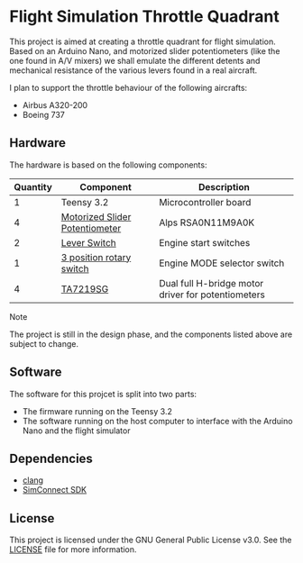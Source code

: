 # Flight Simulation Throttle Quadrant

This project is aimed at creating a throttle quadrant for flight simulation.
Based on an Arduino Nano, and motorized slider potentiometers (like the one
found in A/V mixers) we shall emulate the different detents and mechanical
resistance of the various levers found in a real aircraft.

I plan to support the throttle behaviour of the following aircrafts:

- Airbus A320-200
- Boeing 737

## Hardware

The hardware is based on the following components:

| Quantity | Component                                                                                                      | Description                                                                                                   |
| -------- | -------------------------------------------------------------------------------------------------------------- | ------------------------------------------------------------------------------------------------------------- |
| 1        | Teensy 3.2                                                                                                     | Microcontroller board                                                                                         |
| 4        | [Motorized Slider Potentiometer](https://tech.alpsalpine.com/e/products/detail/RSA0N11M9A0K/)                  | Alps RSA0N11M9A0K                                                                                             |
| 2        | [Lever Switch](https://www.fabian.com.mt/en/products/webshop/19924/switch-toggle-miniature-spdt-on-off-on.htm) | Engine start switches                                                                                         |
| 1        | [3 position rotary switch](https://www.fabian.com.mt/en/products/webshop/9117/switch-rotary-3p-4w-bbm.htm)                                                                                       | Engine MODE selector switch |
| 4        | [TA7219SG](https://www.alldatasheet.com/datasheet-pdf/pdf/215391/TOSHIBA/TA7291SG.html)                                                                      | Dual full H-bridge motor driver for potentiometers                                                            |

> [!NOTE]
> The project is still in the design phase, and the components listed above are subject to change.


## Software

The software for this projcet is split into two parts:

- The firmware running on the Teensy 3.2
- The software running on the host computer to interface with the Arduino Nano and the flight simulator

## Dependencies

- [clang](https://rust-lang.github.io/rust-bindgen/requirements.html)
- [SimConnect SDK]()

## License

This project is licensed under the GNU General Public License v3.0. See the
[LICENSE](LICENSE) file for more information.
